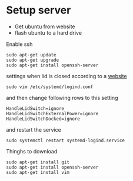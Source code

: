 # Setup server

- Get ubuntu from website
- flash ubuntu to a hard drive

Enable ssh

```shell
sudo apt-get update
sudo apt-get upgrade
sudo apt-get install openssh-server
```

settings when lid is closed according to a [website](https://itsfoss.com/laptop-lid-suspend-ubuntu/)

```shell
sudo vim /etc/systemd/logind.conf
```

and then change following rows to this setting

```shell
HandleLidSwitch=ignore
HandleLidSwitchExternalPower=ignore
HandleLidSwitchDocked=ignore
```

and restart the service

```shell
sudo systemctl restart systemd-logind.service
```
Thinghs to download

```shell
sudo apt-get install git
sudo apt-get install openssh-server
sudo apt-get install vim
```

